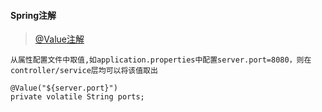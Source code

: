 #### Spring注解

>[@Value注解](https://blog.csdn.net/woheniccc/article/details/79804600)

    从属性配置文件中取值,如application.properties中配置server.port=8080，则在controller/service层均可以将该值取出
    
    @Value("${server.port}")
    private volatile String ports;